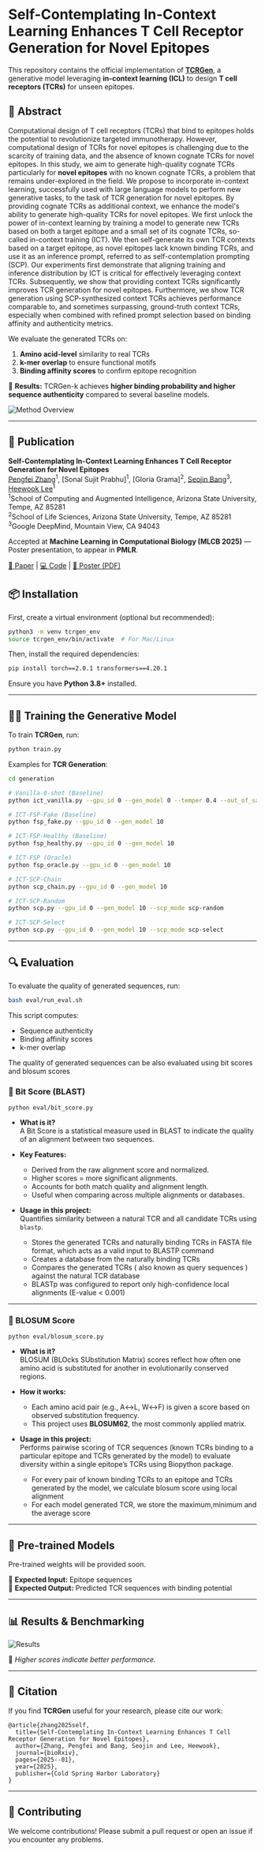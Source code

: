 # Self-Contemplating In-Context Learning Enhances T Cell Receptor Generation for Novel Epitopes

This repository contains the official implementation of [**TCRGen**](https://www.biorxiv.org/content/biorxiv/early/2025/01/28/2025.01.27.634873.full.pdf), a generative model leveraging **in-context learning (ICL)** to design **T cell receptors (TCRs)** for unseen epitopes.



## 📜 Abstract

Computational design of T cell receptors (TCRs) that bind to epitopes holds the potential to revolutionize targeted immunotherapy. However, computational design of TCRs for novel epitopes is challenging due to the scarcity of training data, and the absence of known cognate TCRs for novel epitopes. In this study, we aim to generate high-quality cognate TCRs particularly for **novel epitopes** with no known cognate TCRs, a problem that remains under-explored in the field. We propose to incorporate in-context learning, successfully used with large language models to perform new generative tasks, to the task of TCR generation for novel epitopes. By providing cognate TCRs as additional context, we enhance the model's ability to generate high-quality TCRs for novel epitopes. We first unlock the power of in-context learning by training a model to generate new TCRs based on both a target epitope and a small set of its cognate TCRs, so-called in-context training (ICT). We then self-generate its own TCR contexts based on a target epitope, as novel epitopes lack known binding TCRs, and use it as an inference prompt, referred to as self-contemplation prompting (SCP). Our experiments first demonstrate that aligning training and inference distribution by ICT is critical for effectively leveraging context TCRs. Subsequently, we show that providing context TCRs significantly improves TCR generation for novel epitopes. Furthermore, we show TCR generation using SCP-synthesized context TCRs achieves performance comparable to, and sometimes surpassing, ground-truth context TCRs, especially when combined with refined prompt selection based on binding affinity and authenticity metrics.

We evaluate the generated TCRs on:
1. **Amino acid-level** similarity to real TCRs  
2. **k-mer overlap** to ensure functional motifs  
3. **Binding affinity scores** to confirm epitope recognition  

📌 **Results:** TCRGen-k achieves **higher binding probability and higher sequence authenticity** compared to several baseline models.  

![Method Overview](figs/method_overview.png)  

---

## 📄 Publication  

**Self-Contemplating In-Context Learning Enhances T Cell Receptor Generation for Novel Epitopes**  
[Pengfei Zhang](https://github.com/pzhang84)<sup>1</sup>, [Sonal Sujit Prabhu]<sup>1</sup>, [Gloria Grama]<sup>2</sup>, [Seojin Bang](http://seojinb.com/)<sup>3</sup>, [Heewook Lee](https://scai.engineering.asu.edu/faculty/computer-science-and-engineering/heewook-lee/)<sup>1</sup>  
<sup>1</sup>School of Computing and Augmented Intelligence, Arizona State University, Tempe, AZ 85281  
<sup>2</sup>School of Life Sciences, Arizona State University, Tempe, AZ 85281  
<sup>3</sup>Google DeepMind, Mountain View, CA 94043  

Accepted at **Machine Learning in Computational Biology (MLCB 2025)** — Poster presentation, to appear in **PMLR**.  

[📘 Paper](TBA) | [💻 Code](https://github.com/Lee-CBG/TCRGen) | [🧾 Poster (PDF)]()



## 📦 Installation

First, create a virtual environment (optional but recommended):
```bash
python3 -m venv tcrgen_env
source tcrgen_env/bin/activate  # For Mac/Linux
```

Then, install the required dependencies:
```bash
pip install torch==2.0.1 transformers==4.20.1
```


Ensure you have **Python 3.8+** installed.

---

## 🏋️‍♂️ Training the Generative Model

To train **TCRGen**, run:
```bash
python train.py
```



Examples for **TCR Generation**:
```bash
cd generation

# Vanilla-0-shot (Baseline)
python ict_vanilla.py --gpu_id 0 --gen_model 0 --temper 0.4 --out_of_sample True 

# ICT-FSP-Fake (Baseline)
python fsp_fake.py --gpu_id 0 --gen_model 10

# ICT-FSP-Healthy (Baseline)
python fsp_healthy.py --gpu_id 0 --gen_model 10

# ICT-FSP (Oracle)
python fsp_oracle.py --gpu_id 0 --gen_model 10

# ICT-SCP-Chain
python scp_chain.py --gpu_id 0 --gen_model 10

# ICT-SCP-Random
python scp.py --gpu_id 0 --gen_model 10 --scp_mode scp-random

# ICT-SCP-Select
python scp.py --gpu_id 0 --gen_model 10 --scp_mode scp-select

```


---

## 🔍 Evaluation

To evaluate the quality of generated sequences, run:
```bash
bash eval/run_eval.sh
```

This script computes:
- Sequence authenticity
- Binding affinity scores
- k-mer overlap  

The quality of generated sequences can be also evaluated using bit scores and blosum scores


### 🧬 Bit Score (BLAST)

```
python eval/bit_score.py
```

- **What is it?**  
  A Bit Score is a statistical measure used in BLAST to indicate the quality of an alignment between two sequences.

- **Key Features:**
  - Derived from the raw alignment score and normalized.
  - Higher scores = more significant alignments.
  - Accounts for both match quality and alignment length.
  - Useful when comparing across multiple alignments or databases.

- **Usage in this project:**  
  Quantifies similarity between a natural TCR and all candidate TCRs using `blastp`.

  - Stores the generated TCRs and naturally binding TCRs in FASTA file format, which acts as a valid input to BLASTP command
  - Creates a database from the naturally binding TCRs
  - Compares the generated TCRs ( also known as query sequences ) against the natural TCR database
  - BLASTp was configured to report only high-confidence local alignments (E-value < 0.001)

---

### 🧬 BLOSUM Score

```
python eval/blosum_score.py
```

- **What is it?**  
  BLOSUM (BLOcks SUbstitution Matrix) scores reflect how often one amino acid is substituted for another in evolutionarily conserved regions.

- **How it works:**
  - Each amino acid pair (e.g., A↔L, W↔F) is given a score based on observed substitution frequency.
  - This project uses **BLOSUM62**, the most commonly applied matrix.

- **Usage in this project:**  
  Performs pairwise scoring of TCR sequences (known TCRs binding to a particular epitope and TCRs generated by the model) to evaluate diversity within a single epitope’s TCRs using Biopython package.
  - For every pair of known binding TCRs to an epitope and TCRs generated by the model, we calculate blosum score using local alignment
  - For each model generated TCR, we store the maximum,minimum and the average score



---

## 🎯 Pre-trained Models  

Pre-trained weights will be provided soon.  


📌 **Expected Input:** Epitope sequences  
📌 **Expected Output:** Predicted TCR sequences with binding potential  

---

## 📊 Results & Benchmarking  

![Results](figs/results_table.png)  

📌 *Higher scores indicate better performance.*  

---

## 📜 Citation

If you find **TCRGen** useful for your research, please cite our work:

```
@article{zhang2025self,
  title={Self-Contemplating In-Context Learning Enhances T Cell Receptor Generation for Novel Epitopes},
  author={Zhang, Pengfei and Bang, Seojin and Lee, Heewook},
  journal={bioRxiv},
  pages={2025--01},
  year={2025},
  publisher={Cold Spring Harbor Laboratory}
}
```

---

## 🤝 Contributing

We welcome contributions! Please submit a pull request or open an issue if you encounter any problems.

